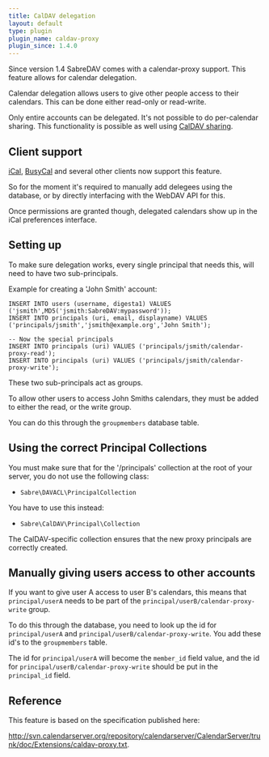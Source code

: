 ```yaml
---
title: CalDAV delegation
layout: default
type: plugin
plugin_name: caldav-proxy
plugin_since: 1.4.0
---
```


Since version 1.4 SabreDAV comes with a calendar-proxy support. This feature
allows for calendar delegation.

Calendar delegation allows users to give other people access to their
calendars. This can be done either read-only or read-write.

Only entire accounts can be delegated. It's not possible to do per-calendar
sharing. This functionality is possible as well using [CalDAV sharing](/dav/caldav-sharing).

Client support
--------------

[iCal](/dav/clients/ical), [BusyCal](/dav/clients/busycal) and several other
clients now support this feature.

So for the moment it's required to manually add delegees using the database,
or by directly interfacing with the WebDAV API for this.

Once permissions are granted though, delegated calendars show up in the iCal
preferences interface.

Setting up
----------

To make sure delegation works, every single principal that needs this, will
need to have two sub-principals.

Example for creating a 'John Smith' account:

    INSERT INTO users (username, digesta1) VALUES ('jsmith',MD5('jsmith:SabreDAV:mypassword'));
    INSERT INTO principals (uri, email, displayname) VALUES ('principals/jsmith','jsmith@example.org','John Smith');

    -- Now the special principals
    INSERT INTO principals (uri) VALUES ('principals/jsmith/calendar-proxy-read');
    INSERT INTO principals (uri) VALUES ('principals/jsmith/calendar-proxy-write');

These two sub-principals act as groups.

To allow other users to access John Smiths calendars, they must be added to
either the read, or the write group.

You can do this through the `groupmembers` database table.

Using the correct Principal Collections
---------------------------------------

You must make sure that for the '/principals' collection at the root of your
server, you do not use the following class:

  * `Sabre\DAVACL\PrincipalCollection`

You have to use this instead:

  * `Sabre\CalDAV\Principal\Collection`

The CalDAV-specific collection ensures that the new proxy principals are
correctly created.

Manually giving users access to other accounts
----------------------------------------------

If you want to give user A access to user B's calendars, this means that
`principal/userA` needs to be part of the
`principal/userB/calendar-proxy-write` group.

To do this through the database, you need to look up the id for
`principal/userA` and `principal/userB/calendar-proxy-write`. You add these
id's to the `groupmembers` table.

The id for `principal/userA` will become the `member_id` field value, and the
id for `principal/userB/calendar-proxy-write` should be put in the
`principal_id` field.

Reference
---------

This feature is based on the specification published here:

<http://svn.calendarserver.org/repository/calendarserver/CalendarServer/trunk/doc/Extensions/caldav-proxy.txt>.
